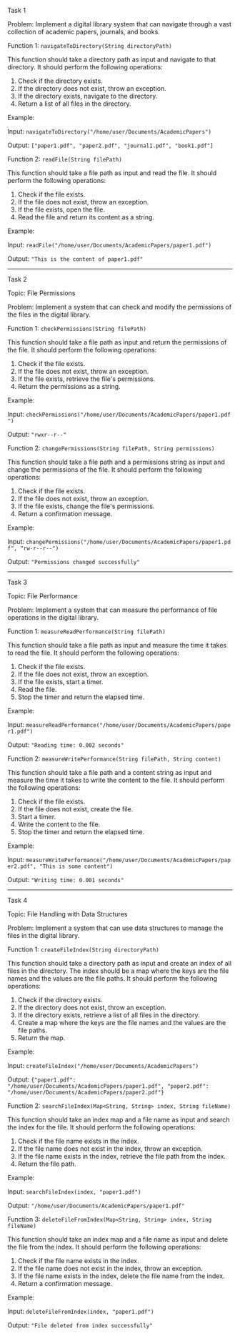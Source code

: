 Task 1

Problem: Implement a digital library system that can navigate through a vast collection of academic papers, journals, and books.

Function 1: `navigateToDirectory(String directoryPath)`

This function should take a directory path as input and navigate to that directory. It should perform the following operations:

1. Check if the directory exists.
2. If the directory does not exist, throw an exception.
3. If the directory exists, navigate to the directory.
4. Return a list of all files in the directory.

Example:

Input: `navigateToDirectory("/home/user/Documents/AcademicPapers")`

Output: `["paper1.pdf", "paper2.pdf", "journal1.pdf", "book1.pdf"]`

Function 2: `readFile(String filePath)`

This function should take a file path as input and read the file. It should perform the following operations:

1. Check if the file exists.
2. If the file does not exist, throw an exception.
3. If the file exists, open the file.
4. Read the file and return its content as a string.

Example:

Input: `readFile("/home/user/Documents/AcademicPapers/paper1.pdf")`

Output: `"This is the content of paper1.pdf"`

---

Task 2

Topic: File Permissions

Problem: Implement a system that can check and modify the permissions of the files in the digital library.

Function 1: `checkPermissions(String filePath)`

This function should take a file path as input and return the permissions of the file. It should perform the following operations:

1. Check if the file exists.
2. If the file does not exist, throw an exception.
3. If the file exists, retrieve the file's permissions.
4. Return the permissions as a string.

Example:

Input: `checkPermissions("/home/user/Documents/AcademicPapers/paper1.pdf")`

Output: `"rwxr--r--"`

Function 2: `changePermissions(String filePath, String permissions)`

This function should take a file path and a permissions string as input and change the permissions of the file. It should perform the following operations:

1. Check if the file exists.
2. If the file does not exist, throw an exception.
3. If the file exists, change the file's permissions.
4. Return a confirmation message.

Example:

Input: `changePermissions("/home/user/Documents/AcademicPapers/paper1.pdf", "rw-r--r--")`

Output: `"Permissions changed successfully"`

---

Task 3

Topic: File Performance

Problem: Implement a system that can measure the performance of file operations in the digital library.

Function 1: `measureReadPerformance(String filePath)`

This function should take a file path as input and measure the time it takes to read the file. It should perform the following operations:

1. Check if the file exists.
2. If the file does not exist, throw an exception.
3. If the file exists, start a timer.
4. Read the file.
5. Stop the timer and return the elapsed time.

Example:

Input: `measureReadPerformance("/home/user/Documents/AcademicPapers/paper1.pdf")`

Output: `"Reading time: 0.002 seconds"`

Function 2: `measureWritePerformance(String filePath, String content)`

This function should take a file path and a content string as input and measure the time it takes to write the content to the file. It should perform the following operations:

1. Check if the file exists.
2. If the file does not exist, create the file.
3. Start a timer.
4. Write the content to the file.
5. Stop the timer and return the elapsed time.

Example:

Input: `measureWritePerformance("/home/user/Documents/AcademicPapers/paper2.pdf", "This is some content")`

Output: `"Writing time: 0.001 seconds"`

---

Task 4

Topic: File Handling with Data Structures

Problem: Implement a system that can use data structures to manage the files in the digital library.

Function 1: `createFileIndex(String directoryPath)`

This function should take a directory path as input and create an index of all files in the directory. The index should be a map where the keys are the file names and the values are the file paths. It should perform the following operations:

1. Check if the directory exists.
2. If the directory does not exist, throw an exception.
3. If the directory exists, retrieve a list of all files in the directory.
4. Create a map where the keys are the file names and the values are the file paths.
5. Return the map.

Example:

Input: `createFileIndex("/home/user/Documents/AcademicPapers")`

Output: `{"paper1.pdf": "/home/user/Documents/AcademicPapers/paper1.pdf", "paper2.pdf": "/home/user/Documents/AcademicPapers/paper2.pdf"}`

Function 2: `searchFileIndex(Map<String, String> index, String fileName)`

This function should take an index map and a file name as input and search the index for the file. It should perform the following operations:

1. Check if the file name exists in the index.
2. If the file name does not exist in the index, throw an exception.
3. If the file name exists in the index, retrieve the file path from the index.
4. Return the file path.

Example:

Input: `searchFileIndex(index, "paper1.pdf")`

Output: `"/home/user/Documents/AcademicPapers/paper1.pdf"`

Function 3: `deleteFileFromIndex(Map<String, String> index, String fileName)`

This function should take an index map and a file name as input and delete the file from the index. It should perform the following operations:

1. Check if the file name exists in the index.
2. If the file name does not exist in the index, throw an exception.
3. If the file name exists in the index, delete the file name from the index.
4. Return a confirmation message.

Example:

Input: `deleteFileFromIndex(index, "paper1.pdf")`

Output: `"File deleted from index successfully"`